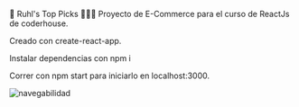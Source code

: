 🎹 Ruhl's Top Picks
👩🏻‍💻 Proyecto de E-Commerce para el curso de ReactJs de coderhouse.

Creado con create-react-app. 

Instalar dependencias con npm i

Correr con npm start para iniciarlo en localhost:3000.


![navegabilidad](https://raw.githubusercontent.com/paularuhl/tiendita-ruhl/main/top-picks-nav-test-final.gif "Navegabilidad FINAL, Gif")
